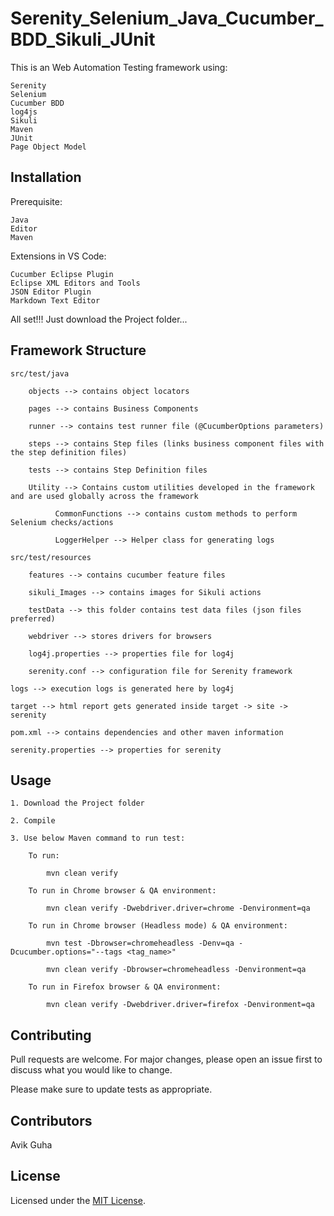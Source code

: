 # Serenity_Selenium_Java_Cucumber_BDD_Sikuli_JUnit

This is an Web Automation Testing framework using:

	Serenity
	Selenium
	Cucumber BDD
	log4js
	Sikuli
	Maven
	JUnit
	Page Object Model

## Installation

Prerequisite:

	Java
	Editor
	Maven

Extensions in VS Code:

	Cucumber Eclipse Plugin
	Eclipse XML Editors and Tools
	JSON Editor Plugin
	Markdown Text Editor

All set!!! Just download the Project folder...

## Framework Structure

	src/test/java
	
		objects --> contains object locators
		
		pages --> contains Business Components
		
		runner --> contains test runner file (@CucumberOptions parameters)
		
		steps --> contains Step files (links business component files with the step definition files)
		
		tests --> contains Step Definition files
		
		Utility --> Contains custom utilities developed in the framework and are used globally across the framework
		
		      CommonFunctions --> contains custom methods to perform Selenium checks/actions
		
		      LoggerHelper --> Helper class for generating logs
	
	src/test/resources
	
		features --> contains cucumber feature files
		
		sikuli_Images --> contains images for Sikuli actions
		
		testData --> this folder contains test data files (json files preferred)
		
		webdriver --> stores drivers for browsers
		
		log4j.properties --> properties file for log4j
		
		serenity.conf --> configuration file for Serenity framework
	
	logs --> execution logs is generated here by log4j
	
	target --> html report gets generated inside target -> site -> serenity
	
	pom.xml --> contains dependencies and other maven information
	
	serenity.properties --> properties for serenity

## Usage

	1. Download the Project folder
	
	2. Compile
	
	3. Use below Maven command to run test:
	
		To run:
		
			mvn clean verify
			
		To run in Chrome browser & QA environment:
		
			mvn clean verify -Dwebdriver.driver=chrome -Denvironment=qa
		
		To run in Chrome browser (Headless mode) & QA environment:
		
			mvn test -Dbrowser=chromeheadless -Denv=qa -Dcucumber.options="--tags <tag_name>"
			
			mvn clean verify -Dbrowser=chromeheadless -Denvironment=qa
		
		To run in Firefox browser & QA environment:
		
			mvn clean verify -Dwebdriver.driver=firefox -Denvironment=qa

## Contributing

Pull requests are welcome. For major changes, please open an issue first to discuss what you would like to change.

Please make sure to update tests as appropriate.

## Contributors

Avik Guha

## License

Licensed under the [MIT License](LICENSE).
